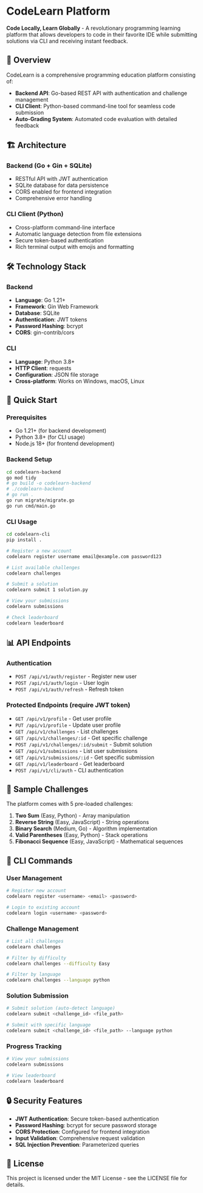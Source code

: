 # CodeLearn Platform

**Code Locally, Learn Globally** - A revolutionary programming learning platform that allows developers to code in their favorite IDE while submitting solutions via CLI and receiving instant feedback.

## 🌟 Overview

CodeLearn is a comprehensive programming education platform consisting of:

- **Backend API**: Go-based REST API with authentication and challenge management
- **CLI Client**: Python-based command-line tool for seamless code submission
- **Auto-Grading System**: Automated code evaluation with detailed feedback



## 🏗️ Architecture



### Backend (Go + Gin + SQLite)
- RESTful API with JWT authentication
- SQLite database for data persistence
- CORS enabled for frontend integration
- Comprehensive error handling

### CLI Client (Python)
- Cross-platform command-line interface
- Automatic language detection from file extensions
- Secure token-based authentication
- Rich terminal output with emojis and formatting

## 🛠️ Technology Stack

### Backend
- **Language**: Go 1.21+
- **Framework**: Gin Web Framework
- **Database**: SQLite
- **Authentication**: JWT tokens
- **Password Hashing**: bcrypt
- **CORS**: gin-contrib/cors

### CLI
- **Language**: Python 3.8+
- **HTTP Client**: requests
- **Configuration**: JSON file storage
- **Cross-platform**: Works on Windows, macOS, Linux

## 🚀 Quick Start

### Prerequisites
- Go 1.21+ (for backend development)
- Python 3.8+ (for CLI usage)
- Node.js 18+ (for frontend development)

### Backend Setup
```bash
cd codelearn-backend
go mod tidy
# go build -o codelearn-backend
# ./codelearn-backend
# go run .
go run migrate/migrate.go
go run cmd/main.go
```

### CLI Usage
```bash
cd codelearn-cli
pip install .

# Register a new account
codelearn register username email@example.com password123

# List available challenges
codelearn challenges

# Submit a solution
codelearn submit 1 solution.py

# View your submissions
codelearn submissions

# Check leaderboard
codelearn leaderboard
```



## 📊 API Endpoints

### Authentication
- `POST /api/v1/auth/register` - Register new user
- `POST /api/v1/auth/login` - User login
- `POST /api/v1/auth/refresh` - Refresh token

### Protected Endpoints (require JWT token)
- `GET /api/v1/profile` - Get user profile
- `PUT /api/v1/profile` - Update user profile
- `GET /api/v1/challenges` - List challenges
- `GET /api/v1/challenges/:id` - Get specific challenge
- `POST /api/v1/challenges/:id/submit` - Submit solution
- `GET /api/v1/submissions` - List user submissions
- `GET /api/v1/submissions/:id` - Get specific submission
- `GET /api/v1/leaderboard` - Get leaderboard
- `POST /api/v1/cli/auth` - CLI authentication

## 🎯 Sample Challenges

The platform comes with 5 pre-loaded challenges:

1. **Two Sum** (Easy, Python) - Array manipulation
2. **Reverse String** (Easy, JavaScript) - String operations
3. **Binary Search** (Medium, Go) - Algorithm implementation
4. **Valid Parentheses** (Easy, Python) - Stack operations
5. **Fibonacci Sequence** (Easy, JavaScript) - Mathematical sequences

## 🔧 CLI Commands

### User Management
```bash
# Register new account
codelearn register <username> <email> <password>

# Login to existing account
codelearn login <username> <password>
```

### Challenge Management
```bash
# List all challenges
codelearn challenges

# Filter by difficulty
codelearn challenges --difficulty Easy

# Filter by language
codelearn challenges --language python
```

### Solution Submission
```bash
# Submit solution (auto-detect language)
codelearn submit <challenge_id> <file_path>

# Submit with specific language
codelearn submit <challenge_id> <file_path> --language python
```

### Progress Tracking
```bash
# View your submissions
codelearn submissions

# View leaderboard
codelearn leaderboard
```

## 🔒 Security Features

- **JWT Authentication**: Secure token-based authentication
- **Password Hashing**: bcrypt for secure password storage
- **CORS Protection**: Configured for frontend integration
- **Input Validation**: Comprehensive request validation
- **SQL Injection Prevention**: Parameterized queries

## 📄 License

This project is licensed under the MIT License - see the LICENSE file for details.
